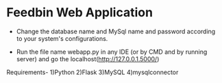 # Feedbin Web Application

* Change the database name and MySql name and password according to your system's configurations.

* Run the file name webapp.py in any IDE (or by CMD and by running server) and go the localhost(http://127.0.0.1.5000/)

Requirements-
1)Python 
2)Flask
3)MySQL
4)mysqlconnector
